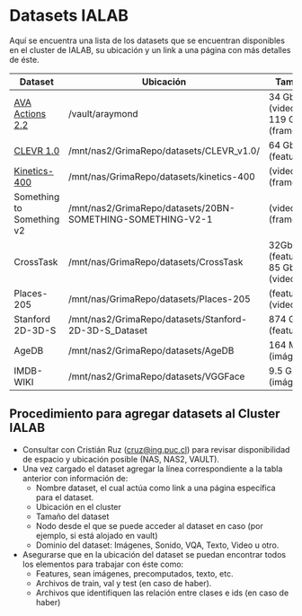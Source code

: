 # Datasets IALAB

Aquí se encuentra una lista de los datasets que se encuentran disponibles en el cluster de IALAB, su ubicación y un link a una página con más detalles de éste.

| Dataset | Ubicación | Tamaño | Nodo |Dominio |
|---------|-----------|--------|------|------|
|      [AVA Actions 2.2](https://github.com/ialab-puc/cluster/blob/datasets/datasets/ava_actions2_2.MD)  |  /vault/araymond    |   34 Gb (videos), 119 Gb (frames)   |    scylla  | Video | 
|       [CLEVR 1.0](https://github.com/ialab-puc/cluster/blob/datasets/datasets/clevr1_0.MD)  |    /mnt/nas2/GrimaRepo/datasets/CLEVR_v1.0/       |  64 Gb (features)       |   Todos   | VQA |
|       [Kinetics-400](https://github.com/ialab-puc/cluster/blob/datasets/datasets/kinetics400.MD) |     /mnt/nas/GrimaRepo/datasets/kinetics-400      |       (videos), (frames)   |   Todos   | Video |
|       Something to Something v2 |     /mnt/nas2/GrimaRepo/datasets/20BN-SOMETHING-SOMETHING-V2-1    |       (videos), (frames)   |   Todos   | Video |
|       CrossTask |     /mnt/nas/GrimaRepo/datasets/CrossTask   |    32Gb   (features), 85 Gb (videos)   |   Todos   | Video |
|      Places-205 |     /mnt/nas/GrimaRepo/datasets/Places-205  |       (features),  (videos)   |   Todos   | Imágenes |
|     Stanford 2D-3D-S |     /mnt/nas2/GrimaRepo/datasets/Stanford-2D-3D-S_Dataset  |   874 Gb (features)   |   Todos   | Ambientes 2D y 3D |
|      AgeDB |     /mnt/nas2/GrimaRepo/datasets/AgeDB  |      164 Mb (imágenes)   |   Todos   | Imágenes |
|       IMDB-WIKI |     /mnt/nas2/GrimaRepo/datasets/VGGFace  |     9.5 Gb (imágenes)  |   Todos   | Imágenes |


## Procedimiento para agregar datasets al Cluster IALAB

* Consultar con Cristián Ruz (cruz@ing.puc.cl) para revisar disponibilidad de espacio y ubicación posible (NAS, NAS2, VAULT).
* Una vez cargado el dataset agregar la línea correspondiente a la tabla anterior con información de:
  * Nombre dataset, el cual actúa como link a una página específica para el dataset.
  * Ubicación en el cluster
  * Tamaño del dataset
  * Nodo desde el que se puede acceder al dataset en caso (por ejemplo, si está alojado en vault)
  * Dominio del dataset: Imágenes, Sonido, VQA, Texto, Video u otro.
* Asegurarse que en la ubicación del dataset se puedan encontrar todos los elementos para trabajar con éste como:
  * Features, sean imágenes, precomputados, texto, etc.
  * Archivos de train, val y test (en caso de haber).
  * Archivos que identifiquen las relación entre clases e ids (en caso de haber)

